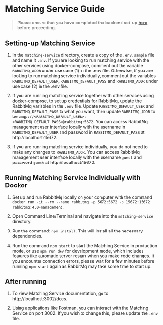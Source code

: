 # Matching Service Guide

> Please ensure that you have completed the backend set-up [here](../README.md) before proceeding.

## Setting-up Matching Service

1. In the `matching-service` directory, create a copy of the `.env.sample` file and name it `.env`. If you are looking to run matching service with the other services using docker-compose, comment out the variable `RABBITMQ_ADDR` under use case (1) in the .env file. Otherwise, if you are looking to run matching service individually, comment out the variables `RABBITMQ_DEFAULT_USER`, `RABBITMQ_DEFAULT_PASS` and `RABBITMQ_ADDR` under use case (2) in the .env file.

2. If you are running matching service together with other services using docker-compose, to set up credentials for RabbitMq, update the RabbitMq variables in the `.env` file. Update `RABBITMQ_DEFAULT_USER` and `RABBITMQ_DEFAULT_PASS` to what you want, then update `RABBITMQ_ADDR` to be `amqp://<RABBITMQ_DEFAULT_USER>:<RABBITMQ_DEFAULT_PASS>@rabbitmq:5672`. You can access RabbitMq management user interface locally with the username in `RABBITMQ_DEFAULT_USER` and password in `RABBITMQ_DEFAULT_PASS` at http://localhost:15672.

3. If you are running matching service individually, you do not need to make any changes to `RABBITMQ_ADDR`. You can access RabbitMq management user interface locally with the username `guest` and password `guest` at http://localhost:15672.

## Running Matching Service Individually with Docker

1. Set up and run RabbitMq locally on your computer with the command `docker run -it --rm --name rabbitmq -p 5672:5672 -p 15672:15672 rabbitmq:4.0-management`.

2. Open Command Line/Terminal and navigate into the `matching-service` directory.

3. Run the command: `npm install`. This will install all the necessary dependencies.

4. Run the command `npm start` to start the Matching Service in production mode, or use `npm run dev` for development mode, which includes features like automatic server restart when you make code changes. If you encounter connection errors, please wait for a few minutes before running `npm start` again as RabbitMq may take some time to start up.

## After running

1. To view Matching Service documentation, go to http://localhost:3002/docs.

2. Using applications like Postman, you can interact with the Matching Service on port 3002. If you wish to change this, please update the `.env` file.
